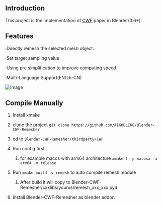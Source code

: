 ## Introduction

This project is the implementation of [CWF](https://github.com/Xrvitd/CWF) paper in Blender(3.6+).

## Features

·Directly remesh the selected mesh object.

·Set target sampling value

·Using pre simplification to improve computing speed

·Multi-Language Support(EN/zh-CN)

![image](https://github.com/AIGODLIKE/Blender-CWF-Remesher/assets/116185401/27dd2759-2ca2-4543-a909-cc5554bcdf37)


## Compile Manually

1. Install xmake

2. clone the project `git clone https://github.com/AIGODLIKE/Blender-CWF-Remesher`
   
3. cd to `Blender-CWF-Remesher/thirdparty/CWF`
   
4. Run config first
   
   1. for example macos with arm64 architecture `xmake f -p macosx -a arm64 -m release`

5. Run `xmake build -v remesh` to auto compile remesh module
   
   1. After build it will copy to Blender-CWF-Remesher/cxxlibs/youros/remesh_xxx_xxx.pyd
   
6. Install Blender-CWF-Remesher as blender addon
